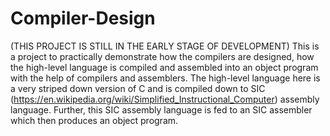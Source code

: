 # Compiler-Design

(THIS PROJECT IS STILL IN THE EARLY STAGE OF DEVELOPMENT)
This is a project to practically demonstrate how the compilers are designed, 
how the high-level language is compiled and assembled into an object program with the help of compilers and assemblers.
The high-level language here is a very striped down version of C and is compiled down to SIC (https://en.wikipedia.org/wiki/Simplified_Instructional_Computer) assembly language.
Further, this SIC assembly language is fed to an SIC assembler which then produces an object program.
